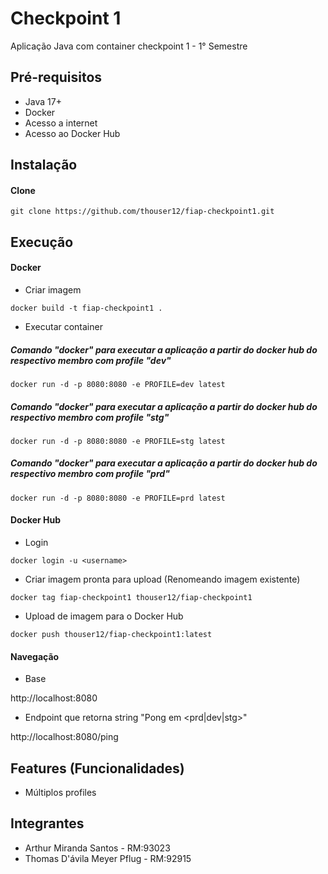 # Checkpoint 1

Aplicação Java com container checkpoint 1 - 1° Semestre

## Pré-requisitos

- Java 17+
- Docker 
- Acesso a internet
- Acesso ao Docker Hub

## Instalação

#### Clone

```
git clone https://github.com/thouser12/fiap-checkpoint1.git
```

## Execução


#### Docker

* Criar imagem

```
docker build -t fiap-checkpoint1 .
```

* Executar container

##### Comando "docker" para executar a aplicação a partir do docker hub do respectivo membro com profile "dev"
```
docker run -d -p 8080:8080 -e PROFILE=dev latest
```

##### Comando "docker" para executar a aplicação a partir do docker hub do respectivo membro com profile "stg"
```
docker run -d -p 8080:8080 -e PROFILE=stg latest
```

##### Comando "docker" para executar a aplicação a partir do docker hub do respectivo membro com profile "prd"
```
docker run -d -p 8080:8080 -e PROFILE=prd latest
```

#### Docker Hub

* Login

```
docker login -u <username>
```

* Criar imagem pronta para upload (Renomeando imagem existente)

```
docker tag fiap-checkpoint1 thouser12/fiap-checkpoint1
```


* Upload de imagem para o Docker Hub


```
docker push thouser12/fiap-checkpoint1:latest
```



#### Navegação

- Base

http://localhost:8080

- Endpoint que retorna string "Pong em <prd|dev|stg>"

http://localhost:8080/ping 


## Features (Funcionalidades)

- Múltiplos profiles

## Integrantes

- Arthur Miranda Santos - RM:93023
- Thomas D'ávila Meyer Pflug - RM:92915

